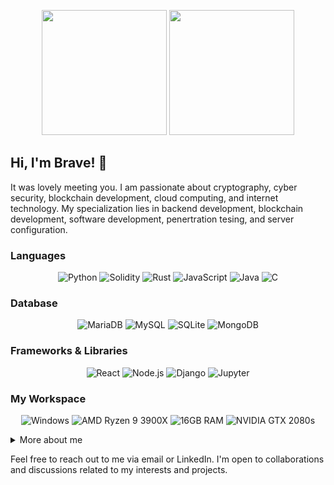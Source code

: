 <p align="center">
  <a href="#"><img src="https://github-readme-stats.vercel.app/api?username=faintdono&show_icons=true&count_private=true&theme=dark" height="200"></a>
  <a href="#"><img src="https://github-readme-stats.vercel.app/api/top-langs/?username=faintdono&hide=makefile,kotlin,css,html&show_icons=true&count_private=true&theme=dark&langs_count=3" height="200"></a>
</p>

## Hi, I'm Brave! 👋

It was lovely meeting you. I am passionate about cryptography, cyber security, blockchain development, cloud computing, and internet technology. My specialization lies in backend development, blockchain development, software development, penertration tesing, and server configuration.

### Languages

<p align="center">
  <img src="https://img.shields.io/badge/Python-FFD43B?style=for-the-badge&logo=python&logoColor=blue" alt="Python">
  <img src="https://img.shields.io/badge/Solidity-e6e6e6?style=for-the-badge&logo=solidity&logoColor=black" alt="Solidity">
  <img src="https://img.shields.io/badge/Rust-000000?style=for-the-badge&logo=rust&logoColor=white" alt="Rust">
  <img src="https://img.shields.io/badge/JavaScript-323330?style=for-the-badge&logo=javascript&logoColor=F7DF1E" alt="JavaScript">
  <img src="https://img.shields.io/badge/Java-ED8B00?style=for-the-badge&logo=java&logoColor=white" alt="Java">
  <img src="https://img.shields.io/badge/C-00599C?style=for-the-badge&logo=c&logoColor=white" alt="C">
</p>

### Database

<p align="center">
  <img src="https://img.shields.io/badge/MariaDB-003545?style=for-the-badge&logo=mariadb&logoColor=white" alt="MariaDB">
  <img src="https://img.shields.io/badge/MySQL-005C84?style=for-the-badge&logo=mysql&logoColor=white" alt="MySQL">
  <img src="https://img.shields.io/badge/SQLite-07405E?style=for-the-badge&logo=sqlite&logoColor=white" alt="SQLite">
  <img src="https://img.shields.io/badge/MongoDB-4EA94B?style=for-the-badge&logo=mongodb&logoColor=white" alt="MongoDB">
</p>

### Frameworks & Libraries

<p align="center">
  <img src="https://img.shields.io/badge/React-20232A?style=for-the-badge&logo=react&logoColor=61DAFB" alt="React">
  <img src="https://img.shields.io/badge/Node.js-339933?style=for-the-badge&logo=nodedotjs&logoColor=white" alt="Node.js">
  <img src="https://img.shields.io/badge/Django-092E20?style=for-the-badge&logo=django&logoColor=green" alt="Django">
  <img src="https://img.shields.io/badge/Jupyter-F37626.svg?&style=for-the-badge&logo=Jupyter&logoColor=white" alt="Jupyter">
</p>

### My Workspace

<p align="center">
  <img src="https://img.shields.io/badge/windows-%230078D6.svg?&style=for-the-badge&logo=windows&logoColor=white" alt="Windows">
  <img src="https://img.shields.io/badge/AMD%20Ryzen_9_3900X-ED1C24?style=for-the-badge&logo=amd&logoColor=white" alt="AMD Ryzen 9 3900X">
  <img src="https://img.shields.io/badge/RAM-16GB-%230071C5.svg?&style=for-the-badge&logoColor=white" alt="16GB RAM">
  <img src="https://img.shields.io/badge/nvidia-gtx%202080s-%2376B900.svg?&style=for-the-badge&logo=nvidia&logoColor=white" alt="NVIDIA GTX 2080s">
</p>

<details>
  <summary>More about me</summary>
  
  ### Interested in:
  - Cryptography
  - Cyber Security
  - Block-chain Development
  - Cloud Computing
  - Internet Technology
  
  ### Specialize in:
  - Backend Development
  - Software Development
  - Web App Security
  - Server Configuration
  - Network Configuration
  
  ### My Projects
  
  #### Blockchain Project
  - [Covid 19 ATK Distribution System based-on Blockchain](https://github.com/faintdono/Covid-19-ATK-Distribution-System-based-on-Blockchain)
  
  #### Web Applications
  - [Spotify Music Quiz](https://github.com/Chonlasit666/cn331projectSpotgame)
  - [Project Support Faculty of Engineering](https://github.com/Chonlasit666/cn332-engineering-project)
  - [University Registration](https://github.com/faintdono/UniversityRegistration_cn331)
  
  #### Game
  - [Black Jack using Python](https://github.com/faintdono/Blackjack-Game)
</details>

Feel free to reach out to me via email or LinkedIn. I'm open to collaborations and discussions related to my interests and projects.
